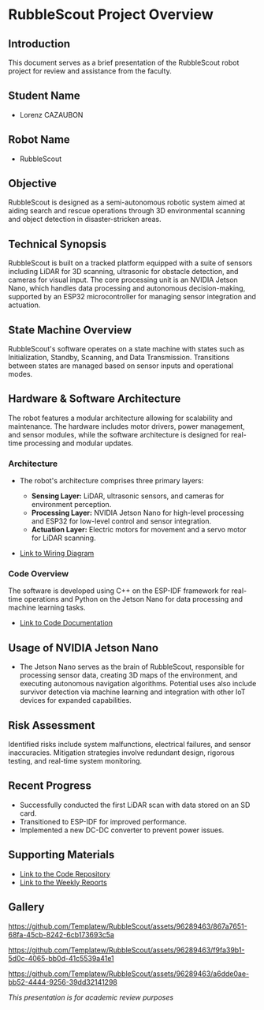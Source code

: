 # RubbleScout Project Overview

## Introduction
This document serves as a brief presentation of the RubbleScout robot project for review and assistance from the faculty.

## Student Name
- Lorenz CAZAUBON

## Robot Name
- RubbleScout

## Objective
RubbleScout is designed as a semi-autonomous robotic system aimed at aiding search and rescue operations through 3D environmental scanning and object detection in disaster-stricken areas.

## Technical Synopsis
RubbleScout is built on a tracked platform equipped with a suite of sensors including LiDAR for 3D scanning, ultrasonic for obstacle detection, and cameras for visual input. The core processing unit is an NVIDIA Jetson Nano, which handles data processing and autonomous decision-making, supported by an ESP32 microcontroller for managing sensor integration and actuation.

## State Machine Overview
RubbleScout's software operates on a state machine with states such as Initialization, Standby, Scanning, and Data Transmission. Transitions between states are managed based on sensor inputs and operational modes.

## Hardware & Software Architecture
The robot features a modular architecture allowing for scalability and maintenance. The hardware includes motor drivers, power management, and sensor modules, while the software architecture is designed for real-time processing and modular updates.

### Architecture
- The robot's architecture comprises three primary layers:
  - **Sensing Layer:** LiDAR, ultrasonic sensors, and cameras for environment perception.
  - **Processing Layer:** NVIDIA Jetson Nano for high-level processing and ESP32 for low-level control and sensor integration.
  - **Actuation Layer:** Electric motors for movement and a servo motor for LiDAR scanning.

- [Link to Wiring Diagram](https://github.com/Templatew/RubbleScout/blob/main/Docs/Wiring/ESP32/Schematic_RubbleScout_2024-02-16.pdf)

### Code Overview
The software is developed using C++ on the ESP-IDF framework for real-time operations and Python on the Jetson Nano for data processing and machine learning tasks.

- [Link to Code Documentation](https://github.com/Templatew/RubbleScout/blob/main/Code/Main/README.md)

## Usage of NVIDIA Jetson Nano
- The Jetson Nano serves as the brain of RubbleScout, responsible for processing sensor data, creating 3D maps of the environment, and executing autonomous navigation algorithms. Potential uses also include survivor detection via machine learning and integration with other IoT devices for expanded capabilities.

## Risk Assessment
Identified risks include system malfunctions, electrical failures, and sensor inaccuracies. Mitigation strategies involve redundant design, rigorous testing, and real-time system monitoring.

## Recent Progress
- Successfully conducted the first LiDAR scan with data stored on an SD card.
- Transitioned to ESP-IDF for improved performance.
- Implemented a new DC-DC converter to prevent power issues.

## Supporting Materials
- [Link to the Code Repository](https://github.com/Templatew/RubbleScout/tree/main/Code)
- [Link to the Weekly Reports](https://github.com/Templatew/RubbleScout/tree/main/Docs/Weekly%20Reports)

## **Gallery**

https://github.com/Templatew/RubbleScout/assets/96289463/867a7651-68fa-45cb-8242-6cb173693c5a

https://github.com/Templatew/RubbleScout/assets/96289463/f9fa39b1-5d0c-4065-bb0d-41c5539a41e1

https://github.com/Templatew/RubbleScout/assets/96289463/a6dde0ae-bb52-4444-9256-39dd32141298

*This presentation is for academic review purposes*
